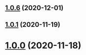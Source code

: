 ## [1.0.6](https://github.com/z704600202qj/iparking/compare/v1.0.1...v1.0.6) (2020-12-01)



## [1.0.1](https://github.com/z704600202qj/iparking/compare/1.0.0...v1.0.1) (2020-11-19)



# [1.0.0](https://github.com/z704600202qj/iparking/compare/0.2.0...1.0.0) (2020-11-18)



